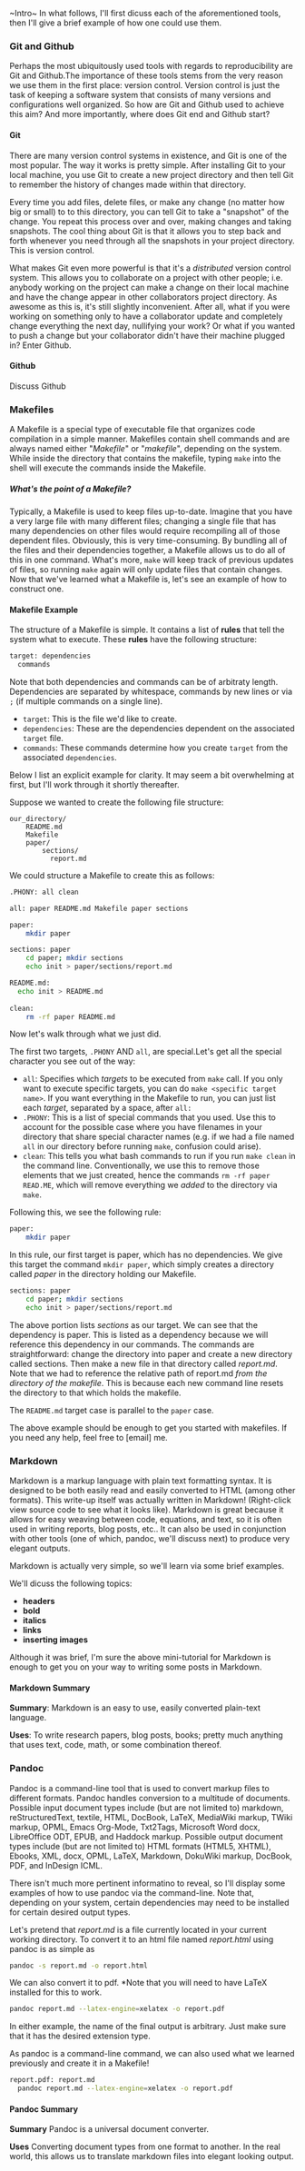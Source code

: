 ~Intro~
In what follows, I'll first dicuss each of the aforementioned tools, then I'll give a brief example of how one could use them.

### Git and Github
Perhaps the most ubiquitously used tools with regards to reproducibility are Git and Github.The importance of these tools stems from the very reason we use them in the first place: version control. Version control is just the task of keeping a software system that consists of many versions and configurations well organized. So how are Git and Github used to achieve this aim? And more importantly, where does Git end and Github start?

#### Git
There are many version control systems in existence, and Git is one of the most popular. The way it works is pretty simple. After installing Git to your local machine, you use Git to create a new project directory and then tell Git to remember the history of changes made within that directory.

Every time you add files, delete files, or make any change (no matter how big or small) to to this directory, you can tell Git to take a "snapshot" of the change. You repeat this process over and over, making changes and taking snapshots. The cool thing about Git is that it allows you to step back and forth whenever you need through all the snapshots in your project directory. This is version control.

What makes Git even more powerful is that it's a _distributed_ version control system.  This allows you to collaborate on a project with other people; i.e. anybody working on the project can make a change on their local machine and have the change appear in other collaborators project directory. As awesome as this is, it's still slightly inconvenient. After all, what if you were working on something only to have a collaborator update and completely change everything the next day, nullifying your work? Or what if you wanted to push a change but your collaborator didn't have their machine plugged in? Enter Github.

#### Github

Discuss Github





### Makefiles
A Makefile is a special type of executable file that organizes code compilation in a simple manner. Makefiles contain shell commands and are always named either "_Makefile_" or "_makefile_", depending on the system.
While inside the directory that contains the makefile, typing `make` into the shell will execute the commands inside the Makefile.

##### What's the point of a Makefile?
Typically, a Makefile is used to keep files up-to-date. Imagine that you have a very large file with many different files; changing a single file that has many dependencies on other files would require recompiling all of those dependent files. Obviously, this is very time-consuming. By bundling all of the files and their dependencies together, a Makefile allows us to do all of this in one command. What's more, `make` will keep track of previous updates of files, so running `make` again will only update files that contain changes.
Now that we've learned what a Makefile is, let's see an example of how to construct one.

#### Makefile Example
The structure of a Makefile is simple. It contains a list of **rules** that tell the system what to execute. These **rules** have the following structure:

```bash
target: dependencies 
  commands
```

Note that both dependencies and commands can be of arbitraty length. Dependencies are separated by whitespace, commands by new lines or via `;` (if multiple commands on a single line).


* `target`: This is the file we'd like to create. 
* `dependencies`: These are the dependencies dependent on the associated `target` file.
* `commands`: These commands determine how you create `target` from the associated `dependencies`. 

Below I list an explicit example for clarity. It may seem a bit overwhelming at first, but I'll work through it shortly thereafter.

Suppose we wanted to create the following file structure:
```
our_directory/
	README.md
	Makefile
	paper/
		sections/
		  report.md
```
We could structure a Makefile to create this as follows:

``` bash
.PHONY: all clean

all: paper README.md Makefile paper sections

paper: 
	mkdir paper

sections: paper   
	cd paper; mkdir sections
	echo init > paper/sections/report.md 

README.md:
  echo init > README.md
  
clean:
	rm -rf paper README.md
```

Now let's walk through what we just did.

The first two targets, `.PHONY` AND `all`, are special.Let's get all the special character you see out of the way:

* `all`: Specifies which _targets_ to be executed from `make` call. If you only want to execute specific targets, you can do `make <specific target name>`. If you want everything in the Makefile to run, you can just list each _target_, separated by a space, after `all:`
* `.PHONY`: This is a list of special commands that you used. Use this to account for the possible case where you have filenames in your directory that share special character names (e.g. if we had a file named `all` in our directory before running `make`, confusion could arise).
* `clean`: This tells you what bash commands to run if you run `make clean` in the command line. Conventionally, we use this to remove those elements that we just created, hence the commands `rm -rf paper READ.ME`, which will remove everything we _added_ to the directory via `make`.

Following this, we see the following rule:

```bash
paper: 
	mkdir paper
```
In this rule, our first target is paper, which has no dependencies. We give this target the command `mkdir paper`, which simply creates a directory called _paper_ in the directory holding our Makefile.

```bash
sections: paper   
	cd paper; mkdir sections
	echo init > paper/sections/report.md 
```
The above portion lists _sections_ as our target. We can see that the dependency is paper. This is listed as a dependency because we will reference this dependency in our commands. The commands are straightforward: change the directory into paper and create a new directory called sections. Then make a new file in that directory called _report.md_. Note that we had to reference the relative path of report.md _from the directory of the makefile_. This is because each new command line resets the directory to that which holds the makefile.

The `README.md` target case is parallel to the `paper` case.

The above example should be enough to get you started with makefiles. If you need any help, feel free to [email] me.

### Markdown

Markdown is a markup language with plain text formatting syntax. It is designed to be both easily read and easily converted to HTML (among other formats). This write-up itself was actually written in Markdown! (Right-click view source code to see what it looks like). Markdown is great because it allows for easy weaving between code, equations, and text, so it is often used in writing reports, blog posts, etc.. It can also be used in conjunction with other tools (one of which, pandoc, we'll discuss next) to produce very elegant outputs.

Markdown is actually very simple, so we'll learn via some brief examples.

We'll dicuss the following topics:

* **headers**
* **bold**
* **italics**
* **links**
* **inserting images**

 Although it was brief, I'm sure the above mini-tutorial for Markdown is enough to get you on your way to writing some posts in Markdown.
 
 #### Markdown Summary
 
 **Summary**: Markdown is an easy to use, easily converted plain-text language.
 
 **Uses**: To write research papers, blog posts, books; pretty much anything that uses text, code, math, or some combination thereof.


### Pandoc
Pandoc is a command-line tool that is used to convert markup files to different formats. Pandoc handles conversion to a multitude of documents. Possible input document types include (but are not limited to) markdown, reStructuredText, textile, HTML, DocBook, LaTeX, MediaWiki markup, TWiki markup, OPML, Emacs Org-Mode, Txt2Tags, Microsoft Word docx, LibreOffice ODT, EPUB, and Haddock markup.
Possible output document types include (but are not limited to) HTML formats (HTML5, XHTML), Ebooks, XML, docx, OPML, LaTeX, Markdown, DokuWiki markup, DocBook, PDF, and InDesign ICML.

There isn't much more pertinent informatino to reveal, so I'll display some examples of how to use pandoc via the command-line. Note that, depending on your system, certain dependencies may need to be installed for certain desired output types. 

Let's pretend that _report.md_ is a file currently located in your current working directory. To convert it to an html file named _report.html_ using pandoc is as simple as

```bash
pandoc -s report.md -o report.html
```

We can also convert it to pdf. *Note that you will need to have LaTeX installed for this to work.

```bash
pandoc report.md --latex-engine=xelatex -o report.pdf
```

In either example, the name of the final output is arbitrary. Just make sure that it has the desired extension type.

As pandoc is a command-line command, we can also used what we learned previously and create it in a Makefile!

```bash
report.pdf: report.md
  pandoc report.md --latex-engine=xelatex -o report.pdf
```

#### Pandoc Summary
**Summary** Pandoc is a universal document converter.

**Uses** Converting document types from one format to another. In the real world, this allows us to translate markdown files into elegant looking output.





